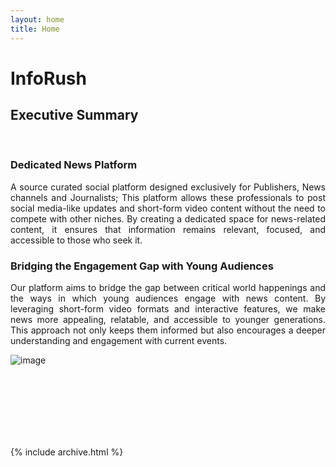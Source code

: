 ```yaml
---
layout: home
title: Home
---
```


# InfoRush

## Executive Summary
<br>
<div align = "justify">
  
### Dedicated News Platform
A source curated social platform designed exclusively for Publishers, News channels and Journalists; This platform allows these professionals to post social media-like updates and short-form video content without the need to compete with other niches. By creating a dedicated space for news-related content, it ensures that information remains relevant, focused, and accessible to those who seek it.

### Bridging the Engagement Gap with Young Audiences
Our platform aims to bridge the gap between critical world happenings and the ways in which young audiences engage with news content. By leveraging short-form video formats and interactive features, we make news more appealing, relatable, and accessible to younger generations. This approach not only keeps them informed but also encourages a deeper understanding and engagement with current events.



![image](assets/)


</div>


<br>
<div align = "justify"> 


</div>
<br>
<div align = "justify"> 


</div>
<br>
<div align = "justify">
  

</div>
<br>
<div align = "justify"> 




</div>
<br>
<div align = "justify"> 


</div>
<br>
<div align = "justify"> 



</div>



{% include archive.html %}
